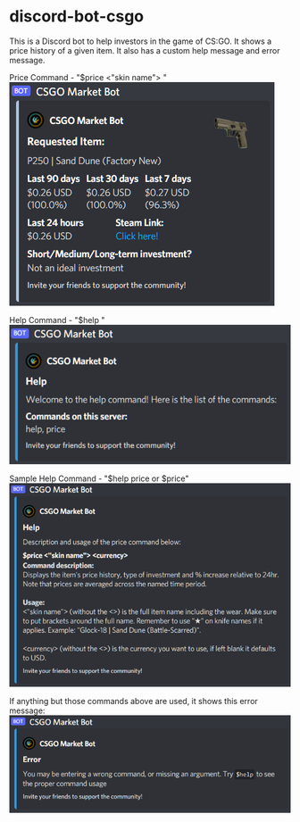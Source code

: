 # discord-bot-csgo
This is a Discord bot to help investors in the game of CS:GO. It shows a price history of a given item. It also has a custom help message and error message.

Price Command - "$price <"skin name"> <currency>" <br />
![Price Message](https://raw.githubusercontent.com/RyanRepositories/discord-bot-csgo/main/pictures/price_command.PNG)

Help Command - "$help <Command>" <br />
![Help Message](https://raw.githubusercontent.com/RyanRepositories/discord-bot-csgo/main/pictures/help.PNG)

Sample Help Command - "$help price or $price" <br />
![Price-Help Message](https://raw.githubusercontent.com/RyanRepositories/discord-bot-csgo/main/pictures/price_help.PNG)

If anything but those commands above are used, it shows this error message: <br />
![Error Message](https://raw.githubusercontent.com/RyanRepositories/discord-bot-csgo/main/pictures/error.PNG)
